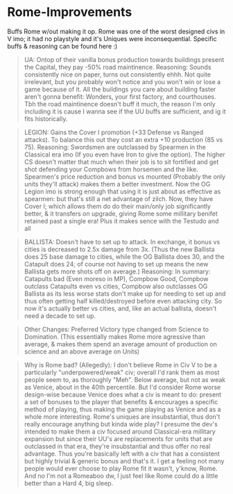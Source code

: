 # Rome-Improvements
Buffs Rome w/out making it op. Rome was one of the worst designed civs in V imo; it had no playstyle and it's Uniques were inconsequential.  Specific buffs &amp; reasoning can be found here :)

> UA: Ontop of their vanilla bonus production towards buildings present the Capital, they pay -50% road maintinence.
> Reasoning: Sounds consistently nice on paper, turns out consistently ehhh. Not quite irrelevant, but you probably won't notice and you won't win or lose a game because of it. All the buildings you care about building faster aren't gonna benefit: Wonders, your first factory, and courthouses. Tbh the road maintinence doesn't buff it much, the reason I'm only including it is cause I wanna see if the UU buffs are sufficient, and ig it fits historically.

> LEGION: Gains the Cover I promotion (+33 Defense vs Ranged attacks). To balance this out they cost an extra +10 production (85 vs 75).
> Reasoning: Swordsmen are outclassed by Spearmen in the Classical era imo (If you even have Iron to give the option). The higher CS doesn't matter that much when their job is to sit fortified and get shot defending your Compbows from horsemen and the like. Spearmen's price reduction and bonus vs mounted (Probably the only units they'll attack) makes them a better investment. Now the OG Legion imo is strong enough that using it is just about as effective as spearmen: but that's still a net advantage of zilch. Now, they have Cover I; which allows them do do their main/only job significantly better, & it transfers on upgrade, giving Rome some millitary benifet retained past a single era! Plus it makes sence with the Testudo and all

> BALLISTA: Doesn't have to set up to attack. In exchange, it bonus vs cities is decreased to 2.5x damage from 3x. 
> (Thus the new Ballista does 25 base damage to cities, while the OG Ballista does 30, and the Catapult does 24; of course not having to set up means the new Ballista gets more shots off on average.) 
> Reasoning: In summary: Catapults bad (Even moreso in MP), Compbow Good, Compbow outclass Catapults even vs cities, Compbow also outclasses OG Ballista as its less worse stats don't make up for needing to set up and thus often getting half killed/destroyed before even attacking city. So now it's actually better vs cities, and, like an actual ballista, doesn't need a decade to set up.

> Other Changes: Preferred Victory type changed from Science to Domination. (This essentially makes Rome more agressive than average, & makes them spend an average amount of production on science and an above average on Units)

> Why is Rome bad? (Allegedly): I don't believe Rome in Civ V to be a particularly "underpowered/weak" civ; overall I'd rank them as most people seem to, as thoroughly "Meh". Below average, but not as weak as Venice, about in the 40th percentile. But I'd consider Rome worse design-wise because Venice does what a civ is meant to do: present a set of bonuses to the player that benefits & encourages a specific method of playing, thus making the game playing as Venice and as a whole more interesting. Rome's uniques are insubstantial, thus don't really encourage anything but kinda wide play? I presume the dev's intended to make them a civ focused around Classical-era millitary expansion but since their UU's are replacements for units that are outclassed in that era, they're insubstantial and thus offer no real advantage. Thus you're basically left with a civ that has a consistent but highly trivial & generic bonus and that's it. I get a feeling not many people would ever choose to play Rome fit it wasn't, y'know, Rome. And no I'm not a Romeaboo dw, I just feel like Rome could do a little better than a Hard 4, big sleep.
